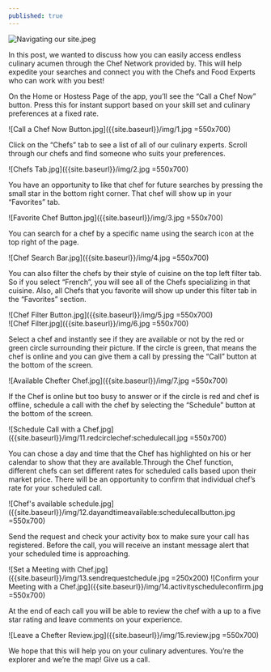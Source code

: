 ```yaml
---
published: true
---
```

![Navigating our site.jpeg]({{site.baseurl}}/img/phone1.jpeg)

In this post, we wanted to discuss how you can easily access endless culinary acumen through the Chef Network provided by. This will help expedite your searches and connect you with the Chefs and Food Experts who can work with you best!

On the Home or Hostess Page of the app, you’ll see the “Call a Chef Now” button. Press this for instant support based on your skill set and culinary preferences at a fixed rate.

![Call a Chef Now Button.jpg]({{site.baseurl}}/img/1.jpg =550x700)

Click on the “Chefs” tab to see a list of all of our culinary experts. Scroll through our chefs and find someone who suits your preferences.  

![Chefs Tab.jpg]({{site.baseurl}}/img/2.jpg =550x700)  

You have an opportunity to like that chef for future searches by pressing the small star in the bottom right corner. That chef will show up in your “Favorites” tab.

![Favorite Chef Button.jpg]({{site.baseurl}}/img/3.jpg =550x700)

You can search for a chef by a specific name using the search icon at the top right of the page. 

![Chef Search Bar.jpg]({{site.baseurl}}/img/4.jpg =550x700)   

You can also filter the chefs by their style of cuisine on the top left filter tab. So if you select “French”, you will see all of the Chefs specializing in that cuisine. Also, all Chefs that you favorite will show up under this filter tab in the “Favorites” section. 

![Chef Filter Button.jpg]({{site.baseurl}}/img/5.jpg =550x700)      
![Chef Filter.jpg]({{site.baseurl}}/img/6.jpg =550x700)

Select a chef and instantly see if they are available or not by the red or green circle surrounding their picture. If the circle is green, that means the chef is online and you can give them a call by pressing the “Call” button at the bottom of the screen.

![Available Chefter Chef.jpg]({{site.baseurl}}/img/7.jpg =550x700)

If the Chef is online but too busy to answer or if the circle is red and chef is offline, schedule a call with the chef by selecting the “Schedule” button at the bottom of the screen. 

![Schedule Call with a Chef.jpg]({{site.baseurl}}/img/11.redcirclechef:schedulecall.jpg =550x700)

You can chose a day and time that the Chef has highlighted on his or her calendar to show that they are available.Through the Chef function, different chefs can set different rates for scheduled calls based upon their market price. There will be an opportunity to confirm that individual chef’s rate for your scheduled call. 

![Chef's available schedule.jpg]({{site.baseurl}}/img/12.dayandtimeavailable:schedulecallbutton.jpg =550x700)

Send the request and check your activity box to make sure your call has registered. Before the call, you will receive an instant message alert that your scheduled time is approaching. 

![Set a Meeting with Chef.jpg]({{site.baseurl}}/img/13.sendrequestchedule.jpg =250x200)
![Confirm your Meeting with a Chef.jpg]({{site.baseurl}}/img/14.activityscheduleconfirm.jpg =550x700)

At the end of each call you will be able to review the chef with a up to a five star rating and leave comments on your experience. 

![Leave a Chefter Review.jpg]({{site.baseurl}}/img/15.review.jpg =550x700)

We hope that this will help you on your culinary adventures. You’re the explorer and we’re the map! Give us a call. 
